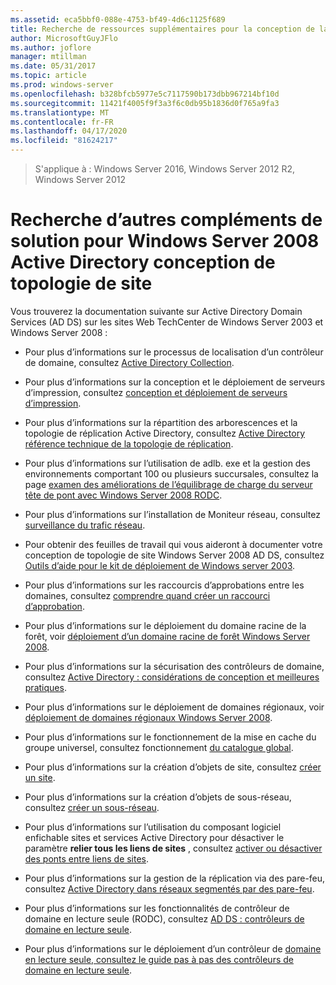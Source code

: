 ```yaml
---
ms.assetid: eca5bbf0-088e-4753-bf49-4d6c1125f689
title: Recherche de ressources supplémentaires pour la conception de la topologie de site Windows Server 2008 Active Directory
author: MicrosoftGuyJFlo
ms.author: joflore
manager: mtillman
ms.date: 05/31/2017
ms.topic: article
ms.prod: windows-server
ms.openlocfilehash: b328bfcb5977e5c7117590b173dbb967214bf10d
ms.sourcegitcommit: 11421f4005f9f3a3f6c0db95b1836d0f765a9fa3
ms.translationtype: MT
ms.contentlocale: fr-FR
ms.lasthandoff: 04/17/2020
ms.locfileid: "81624217"
---
```

> S'applique à : Windows Server 2016, Windows Server 2012 R2, Windows Server 2012

# <a name="finding-additional-resources-for-windows-server-2008-active-directory-site-topology-design"></a>Recherche d’autres compléments de solution pour Windows Server 2008 Active Directory conception de topologie de site

Vous trouverez la documentation suivante sur Active Directory Domain Services (AD DS) sur les sites Web TechCenter de Windows Server 2003 et Windows Server 2008 :

- Pour plus d’informations sur le processus de localisation d’un contrôleur de domaine, consultez [Active Directory Collection](https://docs.microsoft.com/previous-versions/windows/it-pro/windows-server-2003/cc780036(v=ws.10)).

- Pour plus d’informations sur la conception et le déploiement de serveurs d’impression, consultez [conception et déploiement de serveurs d’impression](https://docs.microsoft.com/previous-versions/windows/it-pro/windows-server-2003/cc785842(v=ws.10)).

- Pour plus d’informations sur la répartition des arborescences et la topologie de réplication Active Directory, consultez [Active Directory référence technique de la topologie de réplication](https://docs.microsoft.com/previous-versions/windows/it-pro/windows-server-2003/cc755326(v=ws.10)).

- Pour plus d’informations sur l’utilisation de adlb. exe et la gestion des environnements comportant 100 ou plusieurs succursales, consultez la page [examen des améliorations de l’équilibrage de charge du serveur tête de pont avec Windows Server 2008 RODC](https://docs.microsoft.com/previous-versions/windows/it-pro/windows-server-2008-R2-and-2008/dd735927(v%3dws.10)).

- Pour plus d’informations sur l’installation de Moniteur réseau, consultez [surveillance du trafic réseau](https://docs.microsoft.com/previous-versions/windows/it-pro/windows-server-2003/cc783075(v=ws.10)).

- Pour obtenir des feuilles de travail qui vous aideront à documenter votre conception de topologie de site Windows Server 2008 AD DS, consultez [Outils d’aide pour le kit de déploiement de Windows server 2003](https://microsoft.com/download/details.aspx?id=9608).

- Pour plus d’informations sur les raccourcis d’approbations entre les domaines, consultez [comprendre quand créer un raccourci d’approbation](https://docs.microsoft.com/previous-versions/windows/it-pro/windows-server-2008-R2-and-2008/cc754538(v=ws.11)).

- Pour plus d’informations sur le déploiement du domaine racine de la forêt, voir [déploiement d’un domaine racine de forêt Windows Server 2008](https://docs.microsoft.com/previous-versions/windows/it-pro/windows-server-2008-R2-and-2008/cc731174(v=ws.10)).

- Pour plus d’informations sur la sécurisation des contrôleurs de domaine, consultez [Active Directory : considérations de conception et meilleures pratiques](https://social.technet.microsoft.com/wiki/contents/articles/52587.active-directory-design-considerations-and-best-practices.aspx).

- Pour plus d’informations sur le déploiement de domaines régionaux, voir [déploiement de domaines régionaux Windows Server 2008](https://docs.microsoft.com/previous-versions/windows/it-pro/windows-server-2008-R2-and-2008/cc755118(v=ws.10)).

- Pour plus d’informations sur le fonctionnement de la mise en cache du groupe universel, consultez fonctionnement [du catalogue global](https://docs.microsoft.com/previous-versions/windows/it-pro/windows-server-2003/cc737410(v=ws.10)).

- Pour plus d’informations sur la création d’objets de site, consultez [créer un site](https://docs.microsoft.com/previous-versions/windows/it-pro/windows-server-2008-R2-and-2008/cc772304(v=ws.11)).

- Pour plus d’informations sur la création d’objets de sous-réseau, consultez [créer un sous-réseau](https://docs.microsoft.com/previous-versions/windows/it-pro/windows-server-2008-R2-and-2008/cc770372(v=ws.11)).

- Pour plus d’informations sur l’utilisation du composant logiciel enfichable sites et services Active Directory pour désactiver le paramètre **relier tous les liens de sites** , consultez [activer ou désactiver des ponts entre liens de sites](https://docs.microsoft.com/previous-versions/windows/it-pro/windows-server-2003/cc738789(v=ws.10)).

- Pour plus d’informations sur la gestion de la réplication via des pare-feu, consultez [Active Directory dans réseaux segmentés par des pare-feu](https://microsoft.com/download/details.aspx?familyid=c2ef3846-43f0-4caf-9767-a9166368434e).

- Pour plus d’informations sur les fonctionnalités de contrôleur de domaine en lecture seule (RODC), consultez [AD DS : contrôleurs de domaine en lecture seule](https://docs.microsoft.com/previous-versions/windows/it-pro/windows-server-2008-R2-and-2008/cc732801(v=ws.10)).

- Pour plus d’informations sur le déploiement d’un contrôleur de [domaine en lecture seule, consultez le guide pas à pas des contrôleurs de domaine en lecture seule](https://docs.microsoft.com/previous-versions/windows/it-pro/windows-server-2008-R2-and-2008/cc772234(v=ws.10)).
